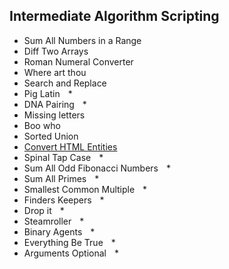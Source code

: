 ## Intermediate Algorithm Scripting

- Sum All Numbers in a Range 
-  Diff Two Arrays
- Roman Numeral Converter
- Where art thou
-  Search and Replace
-  Pig Latin    *
-  DNA Pairing    *
-  Missing letters
-  Boo who
-  Sorted Union
-  [Convert HTML Entities][1]
-  Spinal Tap Case    *
-  Sum All Odd Fibonacci Numbers    *
-  Sum All Primes    *
-  Smallest Common Multiple    *
-  Finders Keepers    *
-  Drop it    *
-  Steamroller    *
-  Binary Agents    *
-  Everything Be True    *
-  Arguments Optional    *


  [1]: Convert%20HTML%20Entities.md
